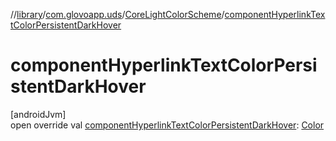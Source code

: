 //[library](../../../index.md)/[com.glovoapp.uds](../index.md)/[CoreLightColorScheme](index.md)/[componentHyperlinkTextColorPersistentDarkHover](component-hyperlink-text-color-persistent-dark-hover.md)

# componentHyperlinkTextColorPersistentDarkHover

[androidJvm]\
open override val [componentHyperlinkTextColorPersistentDarkHover](component-hyperlink-text-color-persistent-dark-hover.md): [Color](https://developer.android.com/reference/kotlin/androidx/compose/ui/graphics/Color.html)

